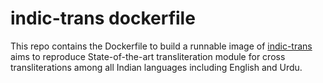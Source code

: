 # indic-trans dockerfile
This repo contains the Dockerfile to build a runnable image of [indic-trans](https://github.com/libindic/indic-trans) aims to reproduce State-of-the-art transliteration module for cross transliterations among all Indian languages including English and Urdu.


